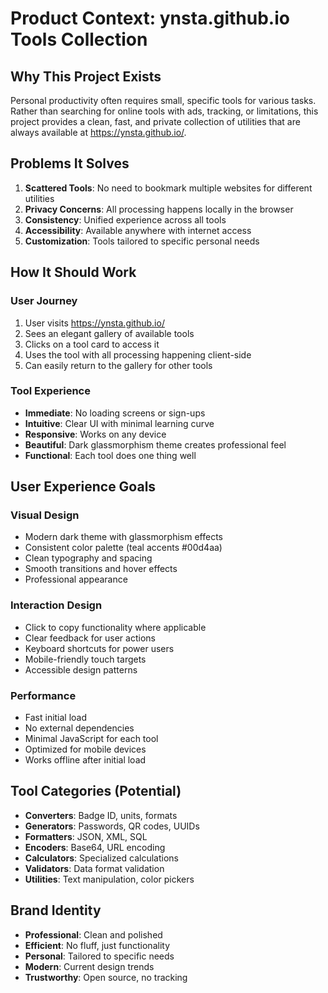 # Product Context: ynsta.github.io Tools Collection

## Why This Project Exists
Personal productivity often requires small, specific tools for various tasks. Rather than searching for online tools with ads, tracking, or limitations, this project provides a clean, fast, and private collection of utilities that are always available at https://ynsta.github.io/.

## Problems It Solves
1. **Scattered Tools**: No need to bookmark multiple websites for different utilities
2. **Privacy Concerns**: All processing happens locally in the browser
3. **Consistency**: Unified experience across all tools
4. **Accessibility**: Available anywhere with internet access
5. **Customization**: Tools tailored to specific personal needs

## How It Should Work

### User Journey
1. User visits https://ynsta.github.io/
2. Sees an elegant gallery of available tools
3. Clicks on a tool card to access it
4. Uses the tool with all processing happening client-side
5. Can easily return to the gallery for other tools

### Tool Experience
- **Immediate**: No loading screens or sign-ups
- **Intuitive**: Clear UI with minimal learning curve
- **Responsive**: Works on any device
- **Beautiful**: Dark glassmorphism theme creates professional feel
- **Functional**: Each tool does one thing well

## User Experience Goals

### Visual Design
- Modern dark theme with glassmorphism effects
- Consistent color palette (teal accents #00d4aa)
- Clean typography and spacing
- Smooth transitions and hover effects
- Professional appearance

### Interaction Design
- Click to copy functionality where applicable
- Clear feedback for user actions
- Keyboard shortcuts for power users
- Mobile-friendly touch targets
- Accessible design patterns

### Performance
- Fast initial load
- No external dependencies
- Minimal JavaScript for each tool
- Optimized for mobile devices
- Works offline after initial load

## Tool Categories (Potential)
- **Converters**: Badge ID, units, formats
- **Generators**: Passwords, QR codes, UUIDs
- **Formatters**: JSON, XML, SQL
- **Encoders**: Base64, URL encoding
- **Calculators**: Specialized calculations
- **Validators**: Data format validation
- **Utilities**: Text manipulation, color pickers

## Brand Identity
- **Professional**: Clean and polished
- **Efficient**: No fluff, just functionality
- **Personal**: Tailored to specific needs
- **Modern**: Current design trends
- **Trustworthy**: Open source, no tracking
